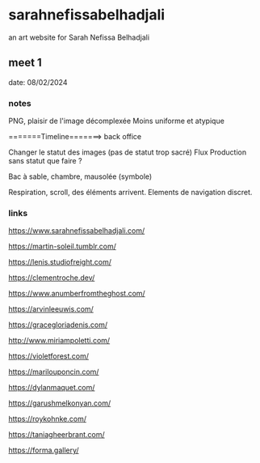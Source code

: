 # sarahnefissabelhadjali

an art website for Sarah Nefissa Belhadjali

## meet 1

date: 08/02/2024

### notes

PNG, plaisir de l'image décomplexée
Moins uniforme et atypique

=======Timeline=======> back office

Changer le statut des images (pas de statut trop sacré)
Flux
Production sans statut que faire ?

Bac à sable, chambre, mausolée (symbole)

Respiration, scroll, des éléments arrivent.
Elements de navigation discret.

### links

<https://www.sarahnefissabelhadjali.com/>

<https://martin-soleil.tumblr.com/>

<https://lenis.studiofreight.com/>

<https://clementroche.dev/>

<https://www.anumberfromtheghost.com/>

<https://arvinleeuwis.com/>

<https://gracegloriadenis.com/>

<http://www.miriampoletti.com/>

<https://violetforest.com/>

<https://marilouponcin.com/>

<https://dylanmaquet.com/>

<https://garushmelkonyan.com/>

<https://roykohnke.com/>

<https://taniagheerbrant.com/>

<https://forma.gallery/>
